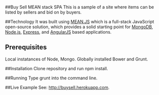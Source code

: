 ##Buy Sell MEAN stack SPA
This is a sample of a site where items can be listed by sellers and bid on by buyers.

##Technology
It was built using [MEAN.JS](https://github.com/meanjs/mean) which is a full-stack JavaScript open-source solution, which provides a solid starting point for [MongoDB](http://www.mongodb.org/), [Node.js](http://www.nodejs.org/), [Express](http://expressjs.com/), and [AngularJS](http://angularjs.org/) based applications.

## Prerequisites
Local instatances of Node, Mongo. Globally installed Bower and Grunt.

##Installation
Clone repository and run npm install.

##Running
Type grunt into the command line.

##Live Example
See: http://buysell.herokuapp.com.